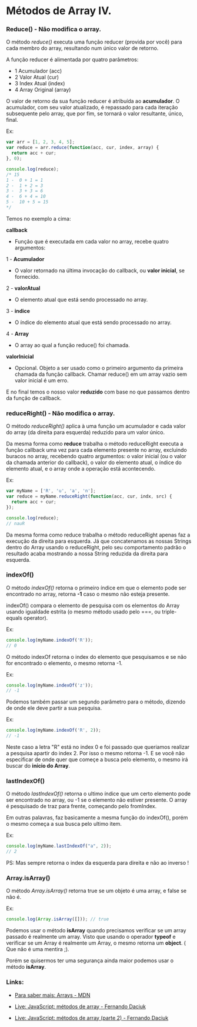 # Métodos de Array IV.

### Reduce() - Não modifica o array.

O método _reduce()_ executa uma função reducer (provida por você) para cada membro do array, resultando num único valor de retorno.

A função reducer é alimentada por quatro parâmetros:

- 1 Acumulador (acc)
- 2 Valor Atual (cur)
- 3 Index Atual (index)
- 4 Array Original (array)

O valor de retorno da sua função reducer é atribuída ao **acumulador**. O acumulador, com seu valor atualizado, é repassado para cada iteração subsequente pelo array, que por fim, se tornará o valor resultante, único, final.

Ex:

```js
var arr = [1, 2, 3, 4, 5];
var reduce = arr.reduce(function(acc, cur, index, array) {
  return acc + cur;
}, 0);

console.log(reduce);
/* 15
1 -  0 + 1 = 1
2 -  1 + 2 = 3
3 -  3 + 3 = 6
4 -  6 + 4 = 10
5 -  10 + 5 = 15
*/
```

Temos no exemplo a cima:

**callback**

- Função que é executada em cada valor no array, recebe quatro argumentos:

1 - **Acumulador**

- O valor retornado na última invocação do callback, ou **valor inicial**, se fornecido.

2 - **valorAtual**

- O elemento atual que está sendo processado no array.

3 - **indice**

- O índice do elemento atual que está sendo processado no array.

4 - **Array**

- O array ao qual a função reduce() foi chamada.

**valorInicial**

- Opcional. Objeto a ser usado como o primeiro argumento da primeira chamada da função callback. Chamar reduce() em um array vazio sem valor inicial é um erro.

E no final temos o nosso valor **reduzido** com base no que passamos dentro da função de callback.

### reduceRight() - Não modifica o array.

O método _reduceRight()_ aplica à uma função um acumulador e cada valor do array (da direita para esquerda) reduzido para um valor único.

Da mesma forma como **reduce** trabalha o método reduceRight executa a função callback uma vez para cada elemento presente no array, excluindo buracos no array, recebendo quatro argumentos: o valor inicial (ou o valor da chamada anterior do callback), o valor do elemento atual, o índice do elemento atual, e o array onde a operação está acontecendo.

Ex:

```js
var myName = ['R', 'u', 'a', 'n'];
var reduce = myName.reduceRight(function(acc, cur, indx, src) {
  return acc + cur;
});

console.log(reduce);
// nauR
```

Da mesma forma como reduce trabalha o método reduceRight apenas faz a execução da direita para esquerda. Já que concatenamos as nossas Strings dentro do Array usando o reduceRight, pelo seu comportamento padrão o resultado acaba mostrando a nossa String reduzida da direita para esquerda.

### indexOf()

O método _indexOf()_ retorna o primeiro índice em que o elemento pode ser encontrado no array, retorna **-1** caso o mesmo não esteja presente.

indexOf() compara o elemento de pesquisa com os elementos do Array usando igualdade estrita (o mesmo método usado pelo ===, ou triple-equals operator).

Ex:

```js
console.log(myName.indexOf('R'));
// 0
```

O método indexOf retorna o index do elemento que pesquisamos e se não for encontrado o elemento, o mesmo retorna -1.

Ex:

```js
console.log(myName.indexOf('z'));
// -1
```

Podemos também passar um segundo parâmetro para o método, dizendo de onde ele deve partir a sua pesquisa.

Ex:

```js
console.log(myName.indexOf('R', 2));
// -1
```

Neste caso a letra "R" está no index 0 e foi passado que queriamos realizar a pesquisa apartir do index 2. Por isso o mesmo retorna -1. E se você não especificar de onde quer que começe a busca pelo elemento, o mesmo irá buscar do **início do Array**.

### lastIndexOf()

O método _lastIndexOf()_ retorna o ultimo índice que um certo elemento pode ser encontrado no array, ou -1 se o elemento não estiver presente. O array é pesquisado de traz para frente, começando pelo fromIndex.

Em outras palavras, faz basicamente a mesma função do indexOf(), porém o mesmo começa a sua busca pelo ultimo item.

Ex:

```js
console.log(myName.lastIndexOf("a", 2));
// 2
```
PS: Mas sempre retorna o index da esquerda para direita e não ao inverso !


### Array.isArray()

O método _Array.isArray()_ retorna true se um objeto é uma array, e false se não é.

Ex:

```js
console.log(Array.isArray([])); // true
```

Podemos usar o método **isArray** quando precisamos verificar se um array passado é realmente um array. Visto que usando o operador **typeof** e verificar se um Array é realmente um Array, o mesmo retorna um **object**. ( Que não é uma mentira ;).

Porém se quisermos ter uma segurança ainda maior podemos usar o método **isArray**.

### Links:

- [Para saber mais: Arrays - MDN](https://developer.mozilla.org/pt-BR/docs/Web/JavaScript/Reference/Global_Objects/Array)

- [Live: JavaScript: métodos de array - Fernando Daciuk](https://www.youtube.com/watch?v=GDZswgpSYQg)

- [Live: JavaScript: métodos de array (parte 2) - Fernando Daciuk](https://www.youtube.com/watch?v=Dy1VDtPxCp0)